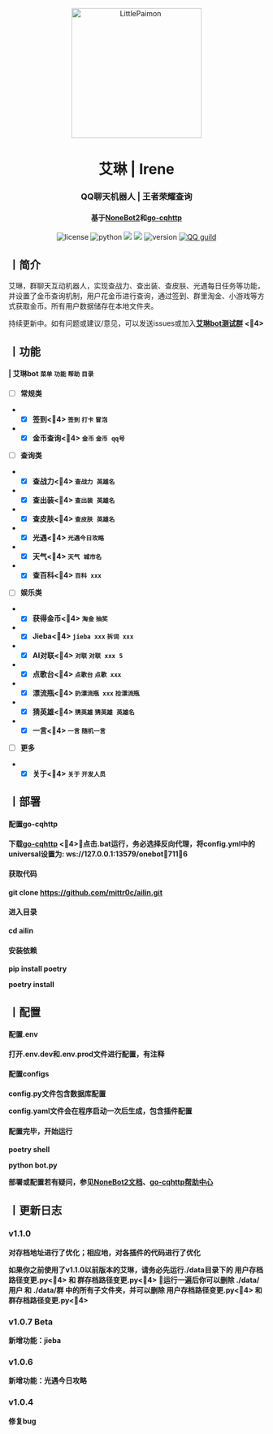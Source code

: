 <p align="center" >
  <a href="https://github.com/CMHopeSunshine/LittlePaimon/tree/nonebot2"><img src="http://q.qlogo.cn/headimg_dl?dst_uin=1279605045&spec=640&img_type=jpg" width="256" height="256" alt="LittlePaimon"></a>
</p>
<h1 align="center">艾琳 | Irene</h1>
<h3 align="center">QQ聊天机器人 | 王者荣耀查询</h3>
<h4 align="center">基于<a href="https://github.com/nonebot/nonebot2" target="_blank">NoneBot2</a>和<a href="https://github.com/Mrs4s/go-cqhttp" target="_blank">go-cqhttp</a></h4>

<p align="center">
<img src="https://img.shields.io/github/license/mittr0c/ailin" alt="license">
    <img src="https://img.shields.io/badge/python-3.8+-blue" alt="python">
    <img src="https://img.shields.io/badge/nonebot-2.0.0-green">
    <img src="https://img.shields.io/badge/go--cqhttp-1.0.0-yellow">
    <img src="https://img.shields.io/badge/版本号-1.1.1Beta-red" alt="version">
    <a href="https://jq.qq.com/?_wv=1027&k=CXHuHAmp"><img src="https://img.shields.io/badge/加入-测试群-pink"alt="QQ guild"></a>
</p>

## 丨简介

艾琳，群聊天互动机器人，实现查战力、查出装、查皮肤、光遇每日任务等功能，并设置了金币查询机制，用户花金币进行查询，通过签到、群里淘金、小游戏等方式获取金币。所有用户数据储存在本地文件夹。

持续更新中。如有问题或建议/意见，可以发送issues或加入<strong>[艾琳bot测试群](https://jq.qq.com/?_wv=1027&k=ExnAAm1V) <4>

## 丨功能

#### | 艾琳bot `菜单` `功能` `帮助` `目录`
- [ ] 常规类
- - [x] <strong>签到<4>  `签到` `打卡` `冒泡`
- - [x] <strong>金币查询<4> `金币` `金币 qq号`
- [ ] 查询类
- - [x] <strong>查战力<4> `查战力 英雄名`
- - [x] <strong>查出装<4> `查出装 英雄名`
- - [x] <strong>查皮肤<4> `查皮肤 英雄名`
- - [x] <strong>光遇<4> `光遇今日攻略`
- - [x] <strong>天气<4> `天气 城市名`
- - [x] <strong>查百科<4> `百科 xxx`
- [ ] 娱乐类
- - [x] <strong>获得金币<4> `淘金` `抽奖`
- - [x] <strong>Jieba<4> `jieba xxx` `拆词 xxx`
- - [x] <strong>AI对联<4> `对联` `对联 xxx 5`
- - [x] <strong>点歌台<4> `点歌台` `点歌 xxx`
- - [x] <strong>漂流瓶<4> `扔漂流瓶 xxx` `捡漂流瓶`
- - [x] <strong>猜英雄<4> `猜英雄` `猜英雄 英雄名`
- - [x] <strong>一言<4> `一言` `随机一言`
- [ ] 更多
- - [x] <strong>关于<4> `关于` `开发人员`

## 丨部署

#### 配置go-cqhttp

下载<strong>[go-cqhttp](https://github.com/Mrs4s/go-cqhttp) <4>，点击.bat运行，务必选择反向代理，将config.yml中的universal设置为: ws://127.0.0.1:13579/onebot7116

#### 获取代码

git clone https://github.com/mittr0c/ailin.git

#### 进入目录

cd ailin

#### 安装依赖

pip install poetry

poetry install

## 丨配置

#### 配置.env

打开.env.dev和.env.prod文件进行配置，有注释

#### 配置configs

config.py文件包含数据库配置

config.yaml文件会在程序启动一次后生成，包含插件配置

#### 配置完毕，开始运行

poetry shell

python bot.py

部署或配置若有疑问，参见[NoneBot2文档](https://v2.nonebot.dev/)、[go-cqhttp帮助中心](https://docs.go-cqhttp.org/)

## 丨更新日志

### v1.1.0

对存档地址进行了优化；相应地，对各插件的代码进行了优化

如果你之前使用了v1.1.0以前版本的艾琳，请务必先运行./data目录下的 <strong>用户存档路径变更.py<4> 和 <strong>群存档路径变更.py<4> ，运行一遍后你可以删除 ./data/用户 和 ./data/群 中的所有子文件夹，并可以删除 <strong>用户存档路径变更.py<4> 和 <strong>群存档路径变更.py<4> 

### v1.0.7 Beta

新增功能：jieba

### v1.0.6

新增功能：光遇今日攻略

### v1.0.4

修复bug
